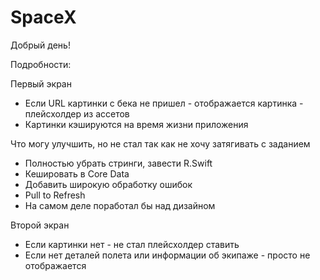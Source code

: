 # SpaceX

Добрый день!

Подробности:

Первый экран
- Если URL картинки с бека не пришел - отображается картинка - плейсхолдер из ассетов
- Картинки кэшируются на время жизни приложения

Что могу улучшить, но не стал так как не хочу затягивать с заданием
- Полностью убрать стринги, завести R.Swift
- Кешировать в Core Data 
- Добавить широкую обработку ошибок
- Pull to Refresh 
- На самом деле поработал бы над дизайном

Второй экран
- Если картинки нет - не стал плейсхолдер ставить
- Если нет деталей полета или информации об экипаже - просто не отображается
